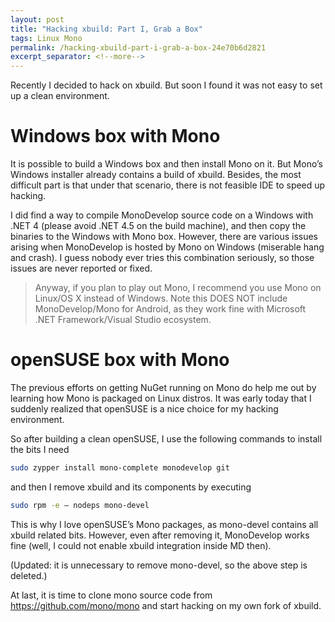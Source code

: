 ```yaml
---
layout: post
title: "Hacking xbuild: Part I, Grab a Box"
tags: Linux Mono
permalink: /hacking-xbuild-part-i-grab-a-box-24e70b6d2821
excerpt_separator: <!--more-->
---
```

Recently I decided to hack on xbuild. But soon I found it was not easy to set up a clean environment.
<!--more-->

# Windows box with Mono
It is possible to build a Windows box and then install Mono on it. But Mono’s Windows installer already contains a build of xbuild. Besides, the most difficult part is that under that scenario, there is not feasible IDE to speed up hacking.

I did find a way to compile MonoDevelop source code on a Windows with .NET 4 (please avoid .NET 4.5 on the build machine), and then copy the binaries to the Windows with Mono box. However, there are various issues arising when MonoDevelop is hosted by Mono on Windows (miserable hang and crash). I guess nobody ever tries this combination seriously, so those issues are never reported or fixed.

> Anyway, if you plan to play out Mono, I recommend you use Mono on Linux/OS X instead of Windows. Note this DOES NOT include MonoDevelop/Mono for Android, as they work fine with Microsoft .NET Framework/Visual Studio ecosystem.

# openSUSE box with Mono
The previous efforts on getting NuGet running on Mono do help me out by learning how Mono is packaged on Linux distros. It was early today that I suddenly realized that openSUSE is a nice choice for my hacking environment.

So after building a clean openSUSE, I use the following commands to install the bits I need

``` bash
sudo zypper install mono-complete monodevelop git
```

and then I remove xbuild and its components by executing

``` bash
sudo rpm -e — nodeps mono-devel
```

This is why I love openSUSE’s Mono packages, as mono-devel contains all xbuild related bits. However, even after removing it, MonoDevelop works fine (well, I could not enable xbuild integration inside MD then).

(Updated: it is unnecessary to remove mono-devel, so the above step is deleted.)

At last, it is time to clone mono source code from https://github.com/mono/mono and start hacking on my own fork of xbuild.

